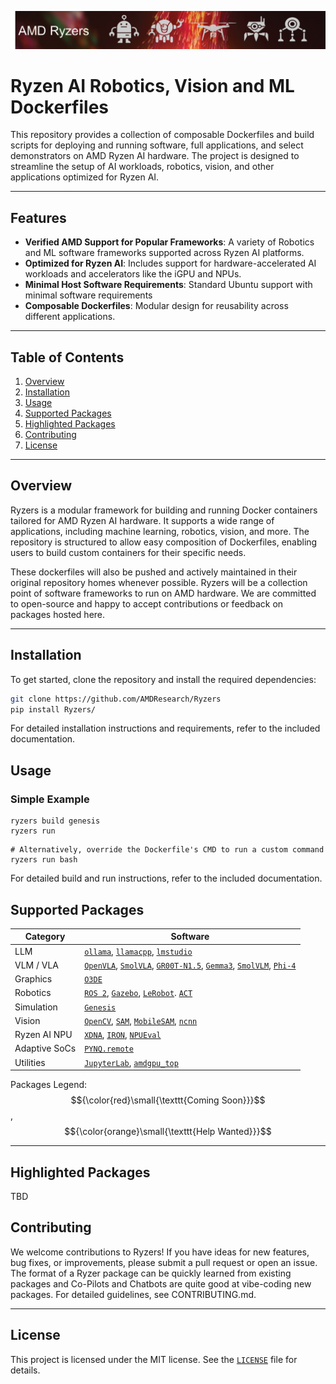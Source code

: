 
![](docs/header.png)

# Ryzen AI Robotics, Vision and ML Dockerfiles

This repository provides a collection of composable Dockerfiles and build scripts for deploying and running software, full applications, and select demonstrators on AMD Ryzen AI hardware. The project is designed to streamline the setup of AI workloads, robotics, vision, and other applications optimized for Ryzen AI.

---

## Features

- **Verified AMD Support for Popular Frameworks**: A variety of Robotics and ML software frameworks supported across Ryzen AI platforms.
- **Optimized for Ryzen AI**: Includes support for hardware-accelerated AI workloads and accelerators like the iGPU and NPUs.
- **Minimal Host Software Requirements**: Standard Ubuntu support with minimal software requirements
- **Composable Dockerfiles**: Modular design for reusability across different applications.

---

## Table of Contents

1. [Overview](#overview)
2. [Installation](#installation)
3. [Usage](#usage)
4. [Supported Packages](#supported-packages)
5. [Highlighted Packages](#highlighted-packages)
5. [Contributing](#contributing)
6. [License](#license)

---

## Overview

Ryzers is a modular framework for building and running Docker containers tailored for AMD Ryzen AI hardware. It supports a wide range of applications, including machine learning, robotics, vision, and more. The repository is structured to allow easy composition of Dockerfiles, enabling users to build custom containers for their specific needs.

These dockerfiles will also be pushed and actively maintained in their original repository homes whenever possible.  Ryzers will be a collection point of software frameworks to run on AMD hardware.  We are committed to open-source and happy to accept contributions or feedback on packages hosted here.

---

## Installation

To get started, clone the repository and install the required dependencies:

```bash
git clone https://github.com/AMDResearch/Ryzers
pip install Ryzers/
```

For detailed installation instructions and requirements, refer to the included documentation.

## Usage


### Simple Example
```
ryzers build genesis
ryzers run 
```

```
# Alternatively, override the Dockerfile's CMD to run a custom command
ryzers run bash
```

For detailed build and run instructions, refer to the included documentation.

## Supported Packages

| Category        | Software                                                                                                    |
|-----------------|--------------------------------------------------------------------------------------------------------------------|
| LLM                     | [`ollama`](packages/llm/ollama), [`llamacpp`](packages/llm/llamacpp), [`lmstudio`](packages/llm/lmstudio)   |
| VLM / VLA              | [`OpenVLA`](packages/robotics/openvla), [`SmolVLA`](packages/robotics/smolvla), [`GR00T-N1.5`](packages/robotics/gr00t), [`Gemma3`](packages/vlm/gemma3), [`SmolVLM`](packages/vlm/smolvlm),  [`Phi-4`](packages/vlm/phi4) |
| Graphics                     | [`O3DE`](packages/graphics/o3de) |
| Robotics                | [`ROS 2`](packages/ros/ros), [`Gazebo`](packages/ros/gazebo), [`LeRobot`](packages/robotics/lerobot). [`ACT`](packages/robotics/act)    |
| Simulation                |  [`Genesis`](packages/robotics/genesis)  |
| Vision                  | [`OpenCV`](packages/vision/opencv), [`SAM`](packages/vision/sam), [`MobileSAM`](packages/vision/mobilesam), [`ncnn`](packages/vision/ncnn) |
| Ryzen AI NPU                |  [`XDNA`](packages/npu/xdna), [`IRON`](packages/npu/iron), [`NPUEval`](packages/npu/npueval)  |
| Adaptive SoCs           | [`PYNQ.remote`](packages/adaptive-socs/pynq-remote) |
| Utilities   | [`JupyterLab`](packages/ide/jupyterlab), [`amdgpu_top`](packages/init/amdgpu_top) |

Packages Legend: 
$${\color{red}\small{\texttt{Coming Soon}}}$$, 
$${\color{orange}\small{\texttt{Help Wanted}}}$$


---

## Highlighted Packages

TBD

## Contributing

We welcome contributions to Ryzers! If you have ideas for new features, bug fixes, or improvements, please submit a pull request or open an issue.  The format of a Ryzer package can be quickly learned from existing packages and Co-Pilots and Chatbots are quite good at vibe-coding new packages.  For detailed guidelines, see CONTRIBUTING.md.

---

## License

This project is licensed under the MIT license. See the [`LICENSE`](LICENSE) file for details. 
